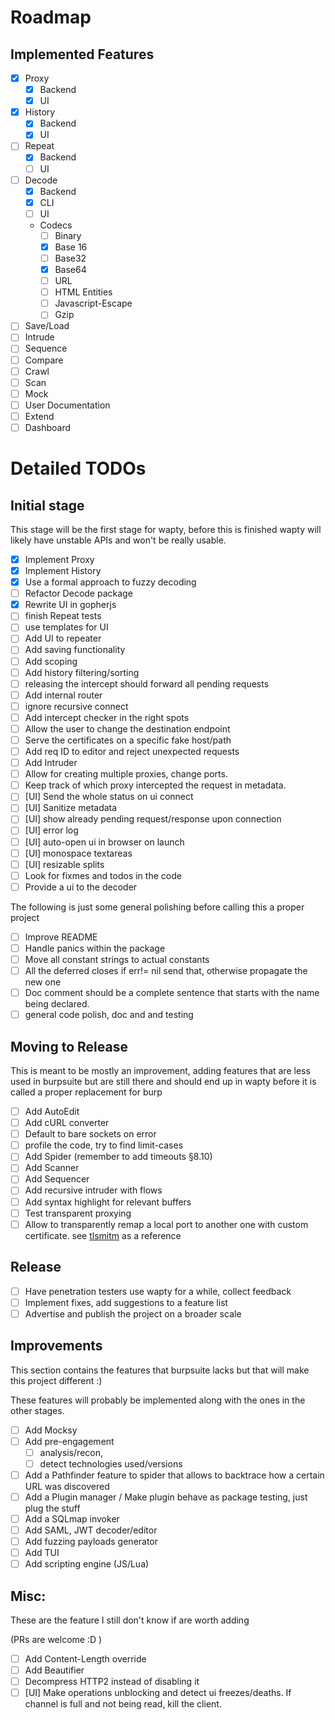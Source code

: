 # Roadmap 
## Implemented Features

* [x] Proxy
	* [x] Backend
	* [x] UI
* [x] History
	* [x] Backend
	* [x] UI
* [ ] Repeat
	* [x] Backend
	* [ ] UI
* [ ] Decode 
	* [x] Backend
	* [x] CLI
	* [ ] UI
	* Codecs
		* [ ] Binary
		* [x] Base 16 
		* [ ] Base32
		* [x] Base64
		* [ ] URL
		* [ ] HTML Entities
		* [ ] Javascript-Escape
		* [ ] Gzip
* [ ] Save/Load
* [ ] Intrude
* [ ] Sequence
* [ ] Compare
* [ ] Crawl
* [ ] Scan
* [ ] Mock
* [ ] User Documentation
* [ ] Extend
* [ ] Dashboard

# Detailed TODOs
## Initial stage 
This stage will be the first stage for wapty, before this is finished wapty will likely have unstable APIs and won't be really usable.

* [x] Implement Proxy
* [x] Implement History
* [x] Use a formal approach to fuzzy decoding
* [ ] Refactor Decode package
* [x] Rewrite UI in gopherjs
* [ ] finish Repeat tests
* [ ] use templates for UI
* [ ] Add UI to repeater
* [ ] Add saving functionality
* [ ] Add scoping
* [ ] Add history filtering/sorting
* [ ] releasing the intercept should forward all pending requests
* [ ] Add internal router
* [ ] ignore recursive connect
* [ ] Add intercept checker in the right spots
* [ ] Allow the user to change the destination endpoint
* [ ] Serve the certificates on a specific fake host/path
* [ ] Add req ID to editor and reject unexpected requests
* [ ] Add Intruder
* [ ] Allow for creating multiple proxies, change ports. 
* [ ] Keep track of which proxy intercepted the request in metadata.
* [ ] [UI] Send the whole status on ui connect
* [ ] [UI] Sanitize metadata
* [ ] [UI] show already pending request/response upon connection
* [ ] [UI] error log
* [ ] [UI] auto-open ui in browser on launch
* [ ] [UI] monospace textareas
* [ ] [UI] resizable splits
* [ ] Look for fixmes and todos in the code
* [ ] Provide a ui to the decoder

The following is just some general polishing before calling this a proper project
* [ ] Improve README
* [ ] Handle panics within the package
* [ ] Move all constant strings to actual constants
* [ ] All the deferred closes if err!= nil send that, otherwise propagate the new one
* [ ] Doc comment should be a complete sentence that starts with the name being declared.
* [ ] general code polish, doc and and testing

## Moving to Release
This is meant to be mostly an improvement, adding features that are less used in burpsuite but are still there and should end up in wapty before it is called a proper replacement for burp

* [ ] Add AutoEdit
* [ ] Add cURL converter
* [ ] Default to bare sockets on error
* [ ] profile the code, try to find limit-cases
* [ ] Add Spider (remember to add timeouts §8.10)
* [ ] Add Scanner
* [ ] Add Sequencer
* [ ] Add recursive intruder with flows
* [ ] Add syntax highlight for relevant buffers
* [ ] Test transparent proxying
* [ ] Allow to transparently remap a local port to another one with custom certificate. see [tlsmitm](https://github.com/empijei/tlsmitm) as a reference

## Release
* [ ] Have penetration testers use wapty for a while, collect feedback
* [ ] Implement fixes, add suggestions to a feature list
* [ ] Advertise and publish the project on a broader scale

## Improvements
This section contains the features that burpsuite lacks but that will make this project different :)

These features will probably be implemented along with the ones in the other stages.

* [ ] Add Mocksy
* [ ] Add pre-engagement 
	* [ ] analysis/recon, 
	* [ ] detect technologies used/versions
* [ ] Add a Pathfinder feature to spider that allows to backtrace how a certain URL was discovered
* [ ] Add a Plugin manager / Make plugin behave as package testing, just plug the stuff
* [ ] Add a SQLmap invoker
* [ ] Add SAML, JWT decoder/editor
* [ ] Add fuzzing payloads generator
* [ ] Add TUI
* [ ] Add scripting engine (JS/Lua)

## Misc:
These are the feature I still don't know if are worth adding

(PRs are welcome :D )

* [ ] Add Content-Length override
* [ ] Add Beautifier
* [ ] Decompress HTTP2 instead of disabling it
* [ ] [UI] Make operations unblocking and detect ui freezes/deaths. If channel is full and not being read, kill the client.

